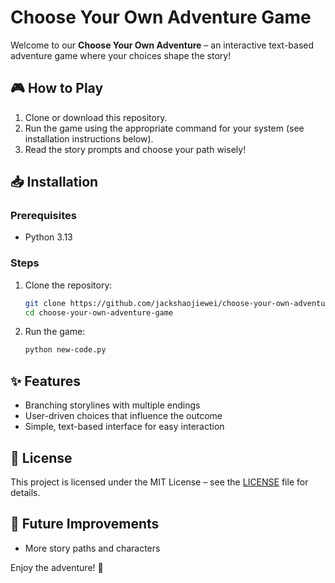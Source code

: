 # Choose Your Own Adventure Game

Welcome to our **Choose Your Own Adventure** – an interactive text-based adventure game where your choices shape the story!

## 🎮 How to Play
1. Clone or download this repository.
2. Run the game using the appropriate command for your system (see installation instructions below).
3. Read the story prompts and choose your path wisely!

## 📥 Installation
### Prerequisites
- Python 3.13

### Steps
1. Clone the repository:
   ```sh
   git clone https://github.com/jackshaojiewei/choose-your-own-adventure-game.git
   cd choose-your-own-adventure-game
   ```
2. Run the game:
   ```sh
   python new-code.py
   ```

## ✨ Features
- Branching storylines with multiple endings
- User-driven choices that influence the outcome
- Simple, text-based interface for easy interaction

## 📜 License
This project is licensed under the MIT License – see the [LICENSE](LICENSE) file for details.

## 🚀 Future Improvements
- More story paths and characters

Enjoy the adventure! 🌟
